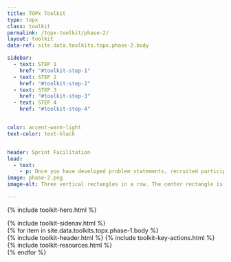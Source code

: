 ```yaml
---
title: TOPx Toolkit
type: topx
class: toolkit
permalink: /topx-toolkit/phase-2/
layout: toolkit
data-ref: site.data.toolkits.topx.phase-2.body

sidebar:
  - text: STEP 1
    href: "#toolkit-step-1"
  - text: STEP 2
    href: "#toolkit-step-2"
  - text: STEP 3
    href: "#toolkit-step-3"
  - text: STEP 4
    href: "#toolkit-step-4"


color: accent-warm-light
text-color: text-black


header: Sprint Facilitation
lead:
  - text:
    - p: Once you have developed problem statements, recruited participants, and spent some time preparing, you are ready to launch the sprint! In the next steps, you will find information on different phases of the sprint, including milestones, which are check-ins where facilitators and participants share resources and information, while tech teams provide progress updates and receive feedback. In addition to suggested timelines, we offer guidance of what to cover during each milestone and suggestions for how participants can use the time between calls.
image: phase-2.png
image-alt: Three vertical rectangles in a row. The center rectangle is filled in yellow with a 2 in the center. The rest are outlined.

---
```


{% include toolkit-hero.html %}
<section class="grid-container display-inline-block padding-top-8 desktop:margin-bottom-10">
  <div class="grid-row">
    <div class="desktop:grid-col-4">
      {% include toolkit-sidenav.html %}
    </div>
    <div
      class="desktop:grid-col-7 margin-left-7 tablet:grid-col-6 display-inline-block"
    >
      {% for item in site.data.toolkits.topx.phase-1.body %}
        <div class="toolkit-section">
          {% include toolkit-header.html %}
          {% include toolkit-key-actions.html %}
          {% include toolkit-resources.html %}
          <div class="toolkit-colored-div height-4 bg-{{page.color}}  margin-bottom-10">
          </div>
        </div>  
      {% endfor %}
    </div>
  </div>  
</section>
